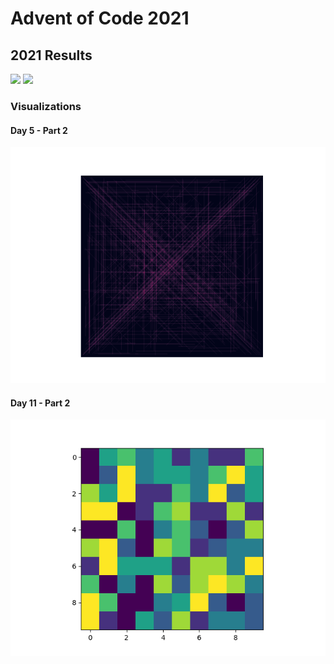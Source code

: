 # Advent of Code 2021
## 2021 Results
![](https://img.shields.io/badge/day%20📅-12-blue)
![](https://img.shields.io/badge/stars%20⭐-24-yellow)

### Visualizations
#### Day 5 - Part 2
![](https://github.com/flomero/AoC/blob/main/2021/5/img.png?raw=true)

#### Day 11 - Part 2
![](https://github.com/flomero/AoC/blob/main/2021/11/animation.gif?raw=true)
